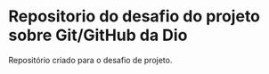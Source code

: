 # Repositorio do desafio do projeto sobre Git/GitHub da Dio
Repositório criado para o desafio de projeto.

